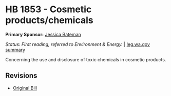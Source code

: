 # HB 1853 - Cosmetic products/chemicals
**Primary Sponsor:** [Jessica Bateman](/person/leg/jessica.bateman.md)

*Status: First reading, referred to Environment & Energy.* | [leg.wa.gov summary](https://app.leg.wa.gov/billsummary?BillNumber=1853&Year=2021)

Concerning the use and disclosure of toxic chemicals in cosmetic products.

## Revisions
* [Original Bill](1/)
